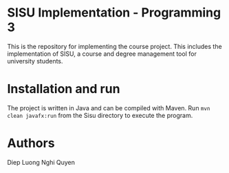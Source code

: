 # SISU Implementation - Programming 3
This is the repository for implementing the course project. This includes the implementation of SISU, a course and degree management tool for university students.

# Installation and run
The project is written in Java and can be compiled with Maven. Run `mvn clean javafx:run` from the Sisu directory to execute the program.

# Authors
Diep Luong
Nghi Quyen
